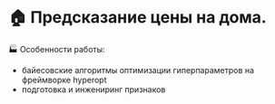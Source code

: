 # 🏠 Предсказание цены на дома. 

🏭 Особенности работы: 
* байесовские алгоритмы оптимизации гиперпараметров на фреймворке hyperopt
* подготовка и инжениринг признаков
